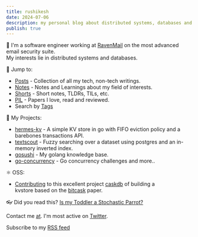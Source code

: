 ```yaml
---
title: rushikesh
date: 2024-07-06
description: my personal blog about distributed systems, databases and random ramblings.
publish: true
---
```

🐸 I'm a software engineer working at [RavenMail](https://ravenmail.io/) on the most advanced email security suite.<br>
My interests lie in distributed systems and databases. 

🔎 Jump to:
  * [Posts](./posts/) - Collection of all my tech, non-tech writings.
  * [Notes](./notes/) - Notes and Learnings about my field of interests.
  * [Shorts](./shorts/) - Short notes, TLDRs, TILs, etc.
  * [PIL](./papers/) - Papers I love, read and reviewed.
  * Search by [Tags](https://paulismatrix.github.io/tags/)

🔭 My Projects: 
  * [hermes-kv](https://github.com/PaulisMatrix/hermes-kv) - A simple KV store in go with FIFO eviction policy and a barebones transactions API.
  * [textscout](https://github.com/PaulisMatrix/textscout) - Fuzzy searching over a dataset using postgres and an in-memory inverted index.
  * [gosushi](https://github.com/PaulisMatrix/gosushi) - My golang knowledge base. 
  * [go-concurrency](https://github.com/PaulisMatrix/go-concurrency-exercises) - Go concurrency challenges and more..

⚛︎ OSS:
  * [Contributing](https://github.com/PaulisMatrix/go-caskdb/tree/final) to this excellent project [caskdb](https://github.com/avinassh/py-caskdb/commits/master/) of building a<br> kvstore based on the [bitcask](https://riak.com/assets/bitcask-intro.pdf) paper.
  

👓 Did you read this? [Is my Toddler a Stochastic Parrot?](https://archive.is/hzBe3)

Contact me [at](mailto:1999.yadwade@gmail.com). I'm most active on [Twitter](https://x.com/1999Yadwade).

Subscribe to my [RSS feed](https://paulismatrix.github.io/index.xml)
